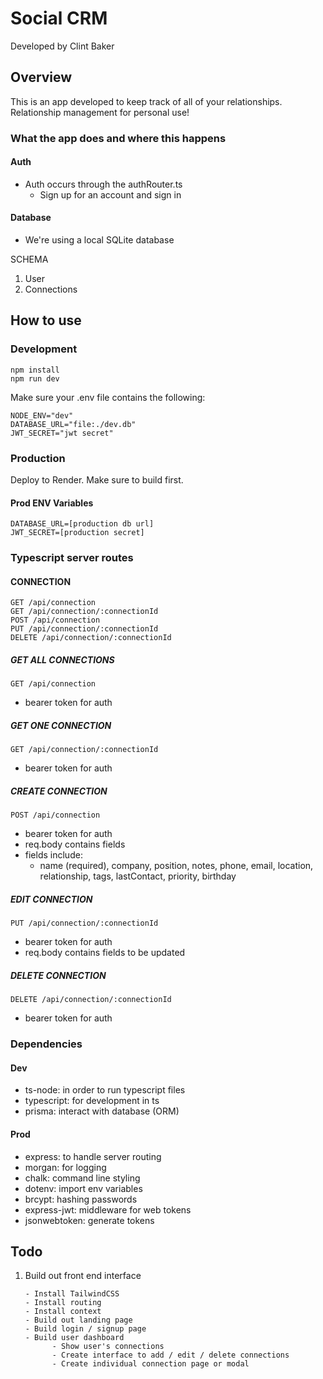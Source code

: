 # Social CRM

Developed by Clint Baker

## Overview

This is an app developed to keep track of all of your relationships. Relationship management for personal use!

### What the app does and where this happens

#### Auth

- Auth occurs through the authRouter.ts
  - Sign up for an account and sign in

#### Database

- We're using a local SQLite database

SCHEMA

1. User
2. Connections

## How to use

### Development

```
npm install
npm run dev
```

Make sure your .env file contains the following:

```
NODE_ENV="dev"
DATABASE_URL="file:./dev.db"
JWT_SECRET="jwt secret"
```

### Production

Deploy to Render. Make sure to build first.

#### Prod ENV Variables

```
DATABASE_URL=[production db url]
JWT_SECRET=[production secret]
```

### Typescript server routes

#### CONNECTION

```
GET /api/connection
GET /api/connection/:connectionId
POST /api/connection
PUT /api/connection/:connectionId
DELETE /api/connection/:connectionId
```

##### GET ALL CONNECTIONS

`GET /api/connection`

- bearer token for auth

##### GET ONE CONNECTION

`GET /api/connection/:connectionId`

- bearer token for auth

##### CREATE CONNECTION

`POST /api/connection`

- bearer token for auth
- req.body contains fields
- fields include:
  - name (required), company, position, notes, phone, email, location, relationship, tags, lastContact, priority, birthday

##### EDIT CONNECTION

`PUT /api/connection/:connectionId`

- bearer token for auth
- req.body contains fields to be updated

##### DELETE CONNECTION

`DELETE /api/connection/:connectionId`

- bearer token for auth

### Dependencies

#### Dev

- ts-node: in order to run typescript files
- typescript: for development in ts
- prisma: interact with database (ORM)

#### Prod

- express: to handle server routing
- morgan: for logging
- chalk: command line styling
- dotenv: import env variables
- brcypt: hashing passwords
- express-jwt: middleware for web tokens
- jsonwebtoken: generate tokens

## Todo

1.  Build out front end interface

        - Install TailwindCSS
        - Install routing
        - Install context
        - Build out landing page
        - Build login / signup page
        - Build user dashboard
              - Show user's connections
              - Create interface to add / edit / delete connections
              - Create individual connection page or modal
